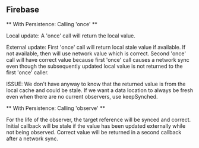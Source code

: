 Firebase 
--------

** With Persistence: Calling 'once' **

Local update: A 'once' call will return the local value.

External update: First 'once' call will return local stale value if available. If not 
available, then will use network value which is correct. Second 'once' call will 
have correct value because first 'once' call causes a network sync even though
the subsequently updated local value is not returned to the first 'once' caller.

ISSUE: We don't have anyway to know that the returned value is from the local cache
and could be stale. If we want a data location to always be fresh even when there are no
current observers, use keepSynched.

** With Persistence: Calling 'observe' **

For the life of the observer, the target reference will be synced and correct. Initial 
callback will be stale if the value has been updated externally while not being observed.
Correct value will be returned in a second callback after a network sync.
